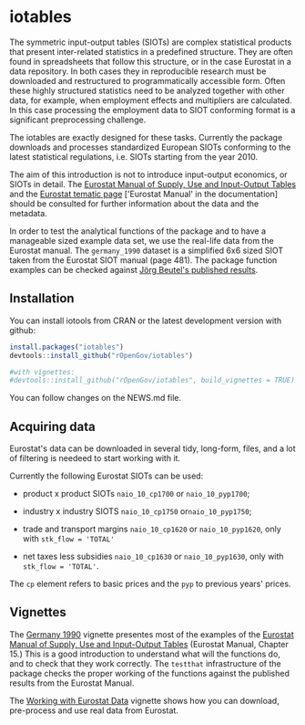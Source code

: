 
<!-- README.md is generated from README.Rmd. Please edit that file -->
iotables
========

The symmetric input-output tables (SIOTs) are complex statistical products that present inter-related statistics in a predefined structure. They are often found in spreadsheets that follow this structure, or in the case Eurostat in a data repository. In both cases they in reproducible research must be downloaded and restructured to programmatically accessible form. Often these highly structured statistics need to be analyzed together with other data, for example, when employment effects and multipliers are calculated. In this case processing the employment data to SIOT conforming format is a significant preprocessing challenge.

The iotables are exactly designed for these tasks. Currently the package downloads and processes standardized European SIOTs conforming to the latest statistical regulations, i.e. SIOTs starting from the year 2010.

The aim of this introduction is not to introduce input-output economics, or SIOTs in detail. The [Eurostat Manual of Supply, Use and Input-Output Tables](http://ec.europa.eu/eurostat/documents/3859598/5902113/KS-RA-07-013-EN.PDF/b0b3d71e-3930-4442-94be-70b36cea9b39?version=1.0) and the [Eurostat tematic page](http://ec.europa.eu/eurostat/web/esa-supply-use-input-tables/methodology/symmetric-input-output-tables) \['Eurostat Manual' in the documentation\] should be consulted for further information about the data and the metadata.

In order to test the analytical functions of the package and to have a manageable sized example data set, we use the real-life data from the Eurostat manual. The `germany_1990` dataset is a simplified 6x6 sized SIOT taken from the Eurostat SIOT manual (page 481). The package function examples can be checked against [Jörg Beutel's published results](http://ec.europa.eu/eurostat/documents/3859598/5902113/KS-RA-07-013-EN.PDF/b0b3d71e-3930-4442-94be-70b36cea9b39?version=1.0).

Installation
------------

You can install iotools from CRAN or the latest development version with github:

``` r
install.packages("iotables")
devtools::install_github("rOpenGov/iotables")

#with vignettes:
#devtools::install_github("rOpenGov/iotables", build_vignettes = TRUE)
```

You can follow changes on the NEWS.md file.

Acquiring data
--------------

Eurostat's data can be downloaded in several tidy, long-form, files, and a lot of filtering is needeed to start working with it.

Currently the following Eurostat SIOTs can be used:

-   product x product SIOTs `naio_10_cp1700` or `naio_10_pyp1700`;

-   industry x industry SIOTS `naio_10_cp1750` or`naio_10_pyp1750`;

-   trade and transport margins `naio_10_cp1620` or `naio_10_pyp1620`, only with `stk_flow = 'TOTAL'`

-   net taxes less subsidies `naio_10_cp1630` or `naio_10_pyp1630`, only with `stk_flow = 'TOTAL'`.

The `cp` element refers to basic prices and the `pyp` to previous years' prices.

Vignettes
---------

The [Germany 1990](http://iotables.ceemid.eu/articles/germany_1990.html) vignette presentes most of the examples of the [Eurostat Manual of Supply, Use and Input-Output Tables](http://ec.europa.eu/eurostat/documents/3859598/5902113/KS-RA-07-013-EN.PDF/b0b3d71e-3930-4442-94be-70b36cea9b39?version=1.0) (Eurostat Manual, Chapter 15.) This is a good introduction to understand what will the functions do, and to check that they work correctly. The `testthat` infrastructure of the package checks the proper working of the functions against the published results from the Eurostat Manual.

The [Working with Eurostat Data](http://iotables.ceemid.eu/articles/working_with_eurostat.html) vignette shows how you can download, pre-process and use real data from Eurostat.
